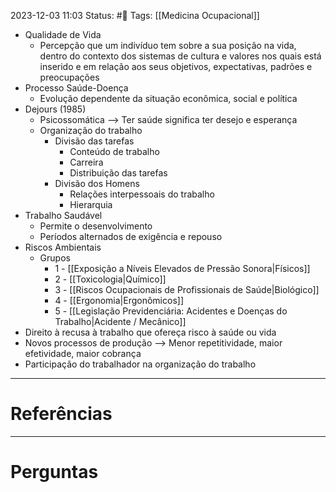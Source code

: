 2023-12-03 11:03
Status: #🌱 
Tags: [[Medicina Ocupacional]]
<br/>
- Qualidade de Vida
	- Percepção que um indivíduo tem sobre a sua posição na vida, dentro do contexto dos sistemas de cultura e valores nos quais está inserido e em relação aos seus objetivos, expectativas, padrões e preocupações
- Processo Saúde-Doença
	- Evolução dependente da situação econômica, social e política
- Dejours (1985)
	- Psicossomática --> Ter saúde significa ter desejo e esperança
	- Organização do trabalho
		- Divisão das tarefas
			- Conteúdo de trabalho
			- Carreira
			- Distribuição das tarefas
		- Divisão dos Homens
			- Relações interpessoais do trabalho
			- Hierarquia
- Trabalho Saudável
	- Permite o desenvolvimento
	- Períodos alternados de exigência e repouso
- Riscos Ambientais
	- Grupos
		- 1 - [[Exposição a Níveis Elevados de Pressão Sonora|Físicos]]
		- 2 - [[Toxicologia|Químico]]
		- 3 - [[Riscos Ocupacionais de Profissionais de Saúde|Biológico]]
		- 4 - [[Ergonomia|Ergonômicos]]
		- 5 - [[Legislação Previdenciária: Acidentes e Doenças do Trabalho|Acidente / Mecânico]]
- Direito à recusa à trabalho que ofereça risco à saúde ou vida
- Novos processos de produção --> Menor repetitividade, maior efetividade, maior cobrança
- Participação do trabalhador na organização do trabalho
____
# Referências
---
# Perguntas

